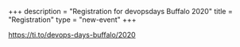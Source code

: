 +++
description = "Registration for devopsdays Buffalo 2020"
title = "Registration"
type = "new-event"
+++
<div style="width:100%; text-align:left;">

https://ti.to/devops-days-buffalo/2020
</div></div>
</div>